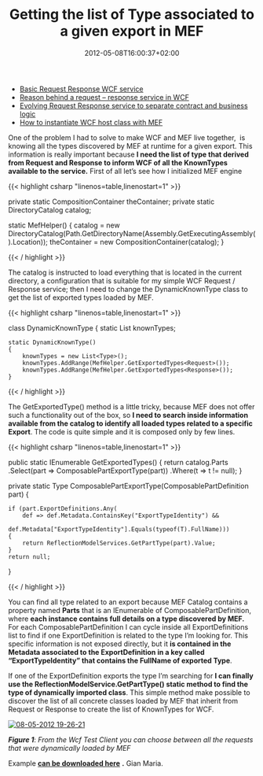﻿---
title: "Getting the list of Type associated to a given export in MEF"
description: ""
date: 2012-05-08T16:00:37+02:00
draft: false
tags: [Wcf]
categories: [Software Architecture]
---
- [Basic Request Response WCF service](http://www.codewrecks.com/blog/index.php/2012/03/12/basic-request-response-wcf-service/)
- [Reason behind a request – response service in WCF](http://www.codewrecks.com/blog/index.php/2012/04/05/reson-behind-request-responseservice-in-wc/)
- [Evolving Request Response service to separate contract and business logic](http://www.codewrecks.com/blog/index.php/2012/04/23/evolving-request-response-service-to-separate-contract-and-business-logic/)
- [How to instantiate WCF host class with MEF](http://www.codewrecks.com/blog/index.php/2012/05/08/how-to-instantiate-wcf-host-class-with-mef/)

One of the problem I had to solve to make WCF and MEF live together,  is knowing all the types discovered by MEF at runtime for a given export. This information is really important because  **I need the list of type that derived from Request and Response to inform WCF of all the KnownTypes available to the service.** First of all let’s see how I initialized MEF engine

{{< highlight csharp "linenos=table,linenostart=1" >}}


private static CompositionContainer theContainer; 
private static DirectoryCatalog catalog;

static MefHelper() 
{ 
    catalog = new DirectoryCatalog(Path.GetDirectoryName(Assembly.GetExecutingAssembly().Location)); 
    theContainer = new CompositionContainer(catalog); 
}

{{< / highlight >}}

The catalog is instructed to load everything that is located in the current directory, a configuration that is suitable for my simple WCF Request / Response service; then I need to change the DynamicKnownType class to get the list of exported types loaded by MEF.

{{< highlight csharp "linenos=table,linenostart=1" >}}


class DynamicKnownType 
{ 
    static List<Type> knownTypes;

    static DynamicKnownType() 
    { 
        knownTypes = new List<Type>(); 
        knownTypes.AddRange(MefHelper.GetExportedTypes<Request>()); 
        knownTypes.AddRange(MefHelper.GetExportedTypes<Response>()); 
    }

{{< / highlight >}}

The GetExportedType() method is a little tricky, because MEF does not offer such a functionality out of the box, so  **I need to search inside information available from the catalog to identify all loaded types related to a specific Export**. The code is quite simple and it is composed only by few lines.

{{< highlight csharp "linenos=table,linenostart=1" >}}


public static IEnumerable<Type> GetExportedTypes<T>() 
{ 
    return catalog.Parts 
       .Select(part => ComposablePartExportType<T>(part)) 
       .Where(t => t != null); 
}

private static Type ComposablePartExportType<T>(ComposablePartDefinition part) 
{

    if (part.ExportDefinitions.Any( 
        def => def.Metadata.ContainsKey("ExportTypeIdentity") && 
            def.Metadata["ExportTypeIdentity"].Equals(typeof(T).FullName))) 
    { 
        return ReflectionModelServices.GetPartType(part).Value; 
    } 
    return null; 
}

{{< / highlight >}}

You can find all type related to an export because MEF Catalog contains a property named  **Parts** that is an IEnumerable of ComposablePartDefinition, where **each instance contains full details on a type discovered by MEF.** For each ComposablePartDefinition I can cycle inside all ExportDefinitions list to find if one ExportDefinition is related to the type I’m looking for. This specific information is not exposed directly, but it  **is contained in the Metadata associated to the ExportDefinition in a key called “ExportTypeIdentity” that contains the FullName of exported Type**.

If one of the ExportDefinition exports the type I’m searching for  **I can finally use the ReflectionModelService.GetPartType() static method to find the type of dynamically imported class**. This simple method make possible to discover the list of all concrete classes loaded by MEF that inherit from Request or Response to create the list of KnownTypes for WCF.

[![08-05-2012 19-26-21](http://www.codewrecks.com/blog/wp-content/uploads/2012/05/08-05-2012-19-26-21_thumb.png "08-05-2012 19-26-21")](http://www.codewrecks.com/blog/wp-content/uploads/2012/05/08-05-2012-19-26-211.png)

 ***Figure 1***: *From the Wcf Test Client you can choose between all the requests that were dynamically loaded by MEF*

Example [**can be downloaded here**](http://www.codewrecks.com/Files/requestresponsemef.zip) **.** Gian Maria.
